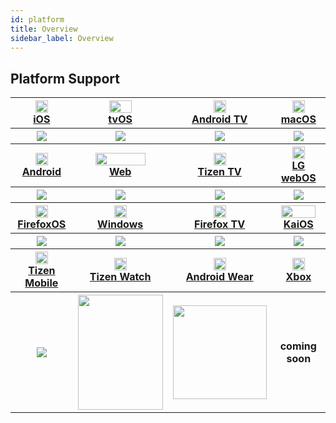 ```yaml
---
id: platform
title: Overview
sidebar_label: Overview
---
```


## Platform Support

<table>
  <tr>
    <th>
      <img src="https://renative.org/img/ic_ios.png" width=20 height=20 />
      </br>
      <a href="https://renative.org/docs/ios">iOS</a>
    </th><th>
      <img src="https://renative.org/img/ic_tvos.png" width=36 height=20 />
      </br>
      <a href="https://renative.org/docs/tvos">tvOS</a>
    </th><th>
      <img src="https://renative.org/img/ic_androidtv.png" width=20 height=20 />
      </br>
      <a href="https://renative.org/docs/androidtv">Android TV</a>
    </th><th>
      <img src="https://renative.org/img/ic_macos.png" width=20 height=20 />
      </br>
      <a href="https://renative.org/docs/macos">macOS</a>
    </th>
  </tr>
  <tr>
    <th>
      <img src="https://renative.org/img/rnv_ios.gif" />
    </th><th>
    <img src="https://renative.org/img/rnv_tvos.gif" />
    </th><th>
    <img src="https://renative.org/img/rnv_android-tv.gif" />
    </th><th>
    <img src="https://renative.org/img/rnv_macos.gif" />
    </th>
  </tr>
  <tr>
    <th>
    <img src="https://renative.org/img/ic_android.png" width=20 height=20 />
    </br>
    <a href="https://renative.org/docs/android">Android</a>
    </th><th>
    <img src="https://renative.org/img/ic_web.png" width=80 height=20 />
    </br>
    <a href="https://renative.org/docs/web">Web</a>
    </th><th>
    <img src="https://renative.org/img/ic_tizen.png" width=20 height=20 />
    </br>
    <a href="https://renative.org/docs/tizen">Tizen TV</a>
    </th><th>
    <img src="https://renative.org/img/ic_webos.png" width=20 height=20 />
    </br>
    <a href="https://renative.org/docs/webos">LG webOS</a>
    </th>
  </tr>
  <tr>
    <th>
    <img src="https://renative.org/img/rnv_android.gif" />
    </th><th>
    <img src="https://renative.org/img/rnv_web.gif" />
    </th><th>
    <img src="https://renative.org/img/rnv_tizen.gif" />
    </th><th>
    <img src="https://renative.org/img/rnv_webos.gif" />
    </th>
  </tr>
  <tr>
    <th>
    <img src="https://renative.org/img/ic_firefoxos.png" width=20 height=20 />
    </br>
    <a href="https://renative.org/docs/firefoxos">FirefoxOS</a>
    </th><th>
    <img src="https://renative.org/img/ic_windows.png" width=20 height=20 />
    </br>
    <a href="https://renative.org/docs/windows">Windows</a>
    </th><th>
    <img src="https://renative.org/img/ic_firefoxtv.png" width=20 height=20 />
    </br>
    <a href="https://renative.org/docs/firefoxtv">Firefox TV</a>
    </th><th>
    <img src="https://renative.org/img/ic_kaios.png" width=55 height=20 />
    </br>
    <a href="https://renative.org/docs/kaios">KaiOS</a>
    </th>
  </tr>
  <tr>
    <th>
    <img src="https://renative.org/img/rnv_firefoxos.gif" />
    </th><th>
    <img src="https://renative.org/img/rnv_windows.gif" />
    </th><th>
    <img src="https://renative.org/img/rnv_firefoxtv.gif" />
    </th><th>
    <img src="https://renative.org/img/rnv_kaios.gif" />
    </th>
  </tr>

  <tr>
    <th>
    <img src="https://renative.org/img/ic_tizen.png" width=20 height=20 />
    </br>
    <a href="https://renative.org/docs/tizenmobile">Tizen Mobile</a>
    </th><th>
    <img src="https://renative.org/img/ic_tizenwatch.png" width=20 height=20 />
    </br>
    <a href="https://renative.org/docs/tizenwatch">Tizen Watch</a>
    </th><th>
    <img src="https://renative.org/img/ic_androidwear.png" width=20 height=20 />
    </br>
    <a href="https://renative.org/docs/androidwear">Android Wear</a>
    </th><th>
    <img src="https://renative.org/img/ic_xbox.png" width=20 height=20 />
    </br>
    <a href="https://renative.org/docs/xbox">Xbox</a>
    </th>
  </tr>
  <tr>
    <th>
    <img src="https://renative.org/img/rnv_tizenmobile.gif" />
    </th><th>
    <img src="https://renative.org/img/rnv_tizenwatch.gif" width="136" height="184" />
    </th><th>
    <img src="https://renative.org/img/rnv_androidwear.gif" width="150" height="150" />
    </th><th>
    coming soon
    </th>
  </tr>
</table>
